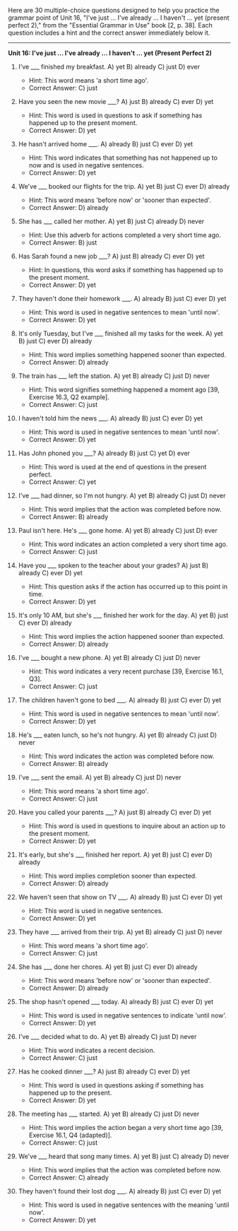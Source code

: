 Here are 30 multiple-choice questions designed to help you practice the grammar point of Unit 16, "I've just ... I've already ... I haven't ... yet (present perfect 2)," from the "Essential Grammar in Use" book [2, p. 38]. Each question includes a hint and the correct answer immediately below it.

***

**Unit 16: I've just ... I've already ... I haven't ... yet (Present Perfect 2)**

1.  I've ___ finished my breakfast.
    A) yet
    B) already
    C) just
    D) ever
    *   Hint: This word means 'a short time ago'.
    *   Correct Answer: C) just

2.  Have you seen the new movie ___?
    A) just
    B) already
    C) ever
    D) yet
    *   Hint: This word is used in questions to ask if something has happened up to the present moment.
    *   Correct Answer: D) yet

3.  He hasn't arrived home ___.
    A) already
    B) just
    C) ever
    D) yet
    *   Hint: This word indicates that something has not happened up to now and is used in negative sentences.
    *   Correct Answer: D) yet

4.  We've ___ booked our flights for the trip.
    A) yet
    B) just
    C) ever
    D) already
    *   Hint: This word means 'before now' or 'sooner than expected'.
    *   Correct Answer: D) already

5.  She has ___ called her mother.
    A) yet
    B) just
    C) already
    D) never
    *   Hint: Use this adverb for actions completed a very short time ago.
    *   Correct Answer: B) just

6.  Has Sarah found a new job ___?
    A) just
    B) already
    C) ever
    D) yet
    *   Hint: In questions, this word asks if something has happened up to the present moment.
    *   Correct Answer: D) yet

7.  They haven't done their homework ___.
    A) already
    B) just
    C) ever
    D) yet
    *   Hint: This word is used in negative sentences to mean 'until now'.
    *   Correct Answer: D) yet

8.  It's only Tuesday, but I've ___ finished all my tasks for the week.
    A) yet
    B) just
    C) ever
    D) already
    *   Hint: This word implies something happened sooner than expected.
    *   Correct Answer: D) already

9.  The train has ___ left the station.
    A) yet
    B) already
    C) just
    D) never
    *   Hint: This word signifies something happened a moment ago [39, Exercise 16.3, Q2 example].
    *   Correct Answer: C) just

10. I haven't told him the news ___.
    A) already
    B) just
    C) ever
    D) yet
    *   Hint: This word is used in negative sentences to mean 'until now'.
    *   Correct Answer: D) yet

11. Has John phoned you ___?
    A) already
    B) just
    C) yet
    D) ever
    *   Hint: This word is used at the end of questions in the present perfect.
    *   Correct Answer: C) yet

12. I've ___ had dinner, so I'm not hungry.
    A) yet
    B) already
    C) just
    D) never
    *   Hint: This word implies that the action was completed before now.
    *   Correct Answer: B) already

13. Paul isn't here. He's ___ gone home.
    A) yet
    B) already
    C) just
    D) ever
    *   Hint: This word indicates an action completed a very short time ago.
    *   Correct Answer: C) just

14. Have you ___ spoken to the teacher about your grades?
    A) just
    B) already
    C) ever
    D) yet
    *   Hint: This question asks if the action has occurred up to this point in time.
    *   Correct Answer: D) yet

15. It's only 10 AM, but she's ___ finished her work for the day.
    A) yet
    B) just
    C) ever
    D) already
    *   Hint: This word implies the action happened sooner than expected.
    *   Correct Answer: D) already

16. I've ___ bought a new phone.
    A) yet
    B) already
    C) just
    D) never
    *   Hint: This word indicates a very recent purchase [39, Exercise 16.1, Q3].
    *   Correct Answer: C) just

17. The children haven't gone to bed ___.
    A) already
    B) just
    C) ever
    D) yet
    *   Hint: This word is used in negative sentences to mean 'until now'.
    *   Correct Answer: D) yet

18. He's ___ eaten lunch, so he's not hungry.
    A) yet
    B) already
    C) just
    D) never
    *   Hint: This word indicates the action was completed before now.
    *   Correct Answer: B) already

19. I've ___ sent the email.
    A) yet
    B) already
    C) just
    D) never
    *   Hint: This word means 'a short time ago'.
    *   Correct Answer: C) just

20. Have you called your parents ___?
    A) just
    B) already
    C) ever
    D) yet
    *   Hint: This word is used in questions to inquire about an action up to the present moment.
    *   Correct Answer: D) yet

21. It's early, but she's ___ finished her report.
    A) yet
    B) just
    C) ever
    D) already
    *   Hint: This word implies completion sooner than expected.
    *   Correct Answer: D) already

22. We haven't seen that show on TV ___.
    A) already
    B) just
    C) ever
    D) yet
    *   Hint: This word is used in negative sentences.
    *   Correct Answer: D) yet

23. They have ___ arrived from their trip.
    A) yet
    B) already
    C) just
    D) never
    *   Hint: This word means 'a short time ago'.
    *   Correct Answer: C) just

24. She has ___ done her chores.
    A) yet
    B) just
    C) ever
    D) already
    *   Hint: This word means 'before now' or 'sooner than expected'.
    *   Correct Answer: D) already

25. The shop hasn't opened ___ today.
    A) already
    B) just
    C) ever
    D) yet
    *   Hint: This word is used in negative sentences to indicate 'until now'.
    *   Correct Answer: D) yet

26. I've ___ decided what to do.
    A) yet
    B) already
    C) just
    D) never
    *   Hint: This word indicates a recent decision.
    *   Correct Answer: C) just

27. Has he cooked dinner ___?
    A) just
    B) already
    C) ever
    D) yet
    *   Hint: This word is used in questions asking if something has happened up to the present.
    *   Correct Answer: D) yet

28. The meeting has ___ started.
    A) yet
    B) already
    C) just
    D) never
    *   Hint: This word implies the action began a very short time ago [39, Exercise 16.1, Q4 (adapted)].
    *   Correct Answer: C) just

29. We've ___ heard that song many times.
    A) yet
    B) just
    C) already
    D) never
    *   Hint: This word implies that the action was completed before now.
    *   Correct Answer: C) already

30. They haven't found their lost dog ___.
    A) already
    B) just
    C) ever
    D) yet
    *   Hint: This word is used in negative sentences with the meaning 'until now'.
    *   Correct Answer: D) yet